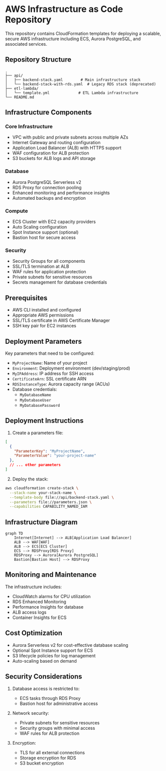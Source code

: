 # AWS Infrastructure as Code Repository

This repository contains CloudFormation templates for deploying a scalable, secure AWS infrastructure including ECS, Aurora PostgreSQL, and associated services.

## Repository Structure

```
.
├── api/
│   ├── backend-stack.yaml        # Main infrastructure stack
│   └── backend-stack-with-rds.yaml  # Legacy RDS stack (deprecated)
├── etl-lambda/
│   └── template.yml             # ETL Lambda infrastructure
└── README.md
```

## Infrastructure Components

### Core Infrastructure
- VPC with public and private subnets across multiple AZs
- Internet Gateway and routing configuration
- Application Load Balancer (ALB) with HTTPS support
- WAF configuration for ALB protection
- S3 buckets for ALB logs and API storage

### Database
- Aurora PostgreSQL Serverless v2
- RDS Proxy for connection pooling
- Enhanced monitoring and performance insights
- Automated backups and encryption

### Compute
- ECS Cluster with EC2 capacity providers
- Auto Scaling configuration
- Spot Instance support (optional)
- Bastion host for secure access

### Security
- Security Groups for all components
- SSL/TLS termination at ALB
- WAF rules for application protection
- Private subnets for sensitive resources
- Secrets management for database credentials

## Prerequisites

- AWS CLI installed and configured
- Appropriate AWS permissions
- SSL/TLS certificate in AWS Certificate Manager
- SSH key pair for EC2 instances

## Deployment Parameters

Key parameters that need to be configured:

- `MyProjectName`: Name of your project
- `Environment`: Deployment environment (dev/staging/prod)
- `MyIPAddress`: IP address for SSH access
- `CertificateArn`: SSL certificate ARN
- `RDSInstanceType`: Aurora capacity range (ACUs)
- Database credentials:
  - `MyDatabaseName`
  - `MyDatabaseUser`
  - `MyDatabasePassword`

## Deployment Instructions

1. Create a parameters file:

```json
[
  {
    "ParameterKey": "MyProjectName",
    "ParameterValue": "your-project-name"
  },
  // ... other parameters
]
```

2. Deploy the stack:
```bash
aws cloudformation create-stack \
  --stack-name your-stack-name \
  --template-body file://api/backend-stack.yaml \
  --parameters file://parameters.json \
  --capabilities CAPABILITY_NAMED_IAM
```

## Infrastructure Diagram

```mermaid
graph TD
    Internet[Internet] --> ALB[Application Load Balancer]
    ALB --> WAF[WAF]
    ALB --> ECS[ECS Cluster]
    ECS --> RDSProxy[RDS Proxy]
    RDSProxy --> Aurora[Aurora PostgreSQL]
    Bastion[Bastion Host] --> RDSProxy
```

## Monitoring and Maintenance

The infrastructure includes:
- CloudWatch alarms for CPU utilization
- RDS Enhanced Monitoring
- Performance Insights for database
- ALB access logs
- Container Insights for ECS

## Cost Optimization

- Aurora Serverless v2 for cost-effective database scaling
- Optional Spot Instance support for ECS
- S3 lifecycle policies for log management
- Auto-scaling based on demand

## Security Considerations

1. Database access is restricted to:
   - ECS tasks through RDS Proxy
   - Bastion host for administrative access

2. Network security:
   - Private subnets for sensitive resources
   - Security groups with minimal access
   - WAF rules for ALB protection

3. Encryption:
   - TLS for all external connections
   - Storage encryption for RDS
   - S3 bucket encryption

